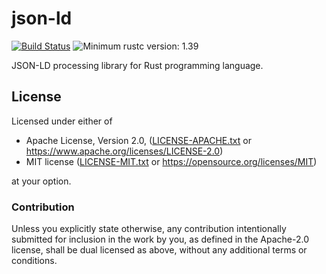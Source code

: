 # json-ld

[![Build Status](https://travis-ci.com/lo48576/json-ld.svg?branch=develop)](https://travis-ci.com/lo48576/json-ld)
![Minimum rustc version: 1.39](https://img.shields.io/badge/rustc-1.39+-lightgray.svg)

JSON-LD processing library for Rust programming language.

## License

Licensed under either of

* Apache License, Version 2.0, ([LICENSE-APACHE.txt](LICENSE-APACHE.txt) or
  <https://www.apache.org/licenses/LICENSE-2.0>)
* MIT license ([LICENSE-MIT.txt](LICENSE-MIT.txt) or
  <https://opensource.org/licenses/MIT>)

at your option.

### Contribution

Unless you explicitly state otherwise, any contribution intentionally submitted
for inclusion in the work by you, as defined in the Apache-2.0 license, shall be
dual licensed as above, without any additional terms or conditions.
